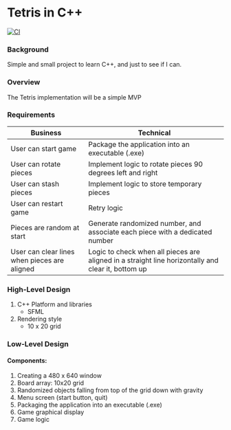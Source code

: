 # Tetris in C++
[![CI](https://github.com/bilele123123/tetris_sfml/actions/workflows/ci.yml/badge.svg)](https://github.com/bilele123123/tetris_sfml/actions/workflows/ci.yml)

### Background
Simple and small project to learn C++, and just to see if I can.

### Overview
The Tetris implementation will be a simple MVP


### Requirements
| Business | Technical |
| --- | --- |
| User can start game | Package the application into an executable (.exe) |
| User can rotate pieces| Implement logic to rotate pieces 90 degrees left and right |
| User can stash pieces | Implement logic to store temporary pieces |
| User can restart game | Retry logic |
| Pieces are random at start | Generate randomized number, and associate each piece with a dedicated number |
| User can clear lines when pieces are aligned| Logic to check when all pieces are aligned in a straight line horizontally and clear it, bottom up |


### High-Level Design

1. C++ Platform and libraries
    - SFML
2. Rendering style
    - 10 x 20 grid

### Low-Level Design

#### Components:
1. Creating a 480 x 640 window
2. Board array: 10x20 grid
3. Randomized objects falling from top of the grid down with gravity
4. Menu screen (start button, quit)
5. Packaging the application into an executable (.exe)
6. Game graphical display
7. Game logic